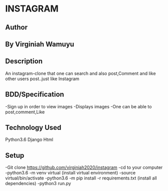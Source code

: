 # INSTAGRAM

## Author
## By Virginiah Wamuyu

## Description

An instagram-clone that one can search and also post,Comment and like other users post..just like Instagram

## BDD/Specification
-Sign up in order to view images
-Displays images 
-One can be able to post,comment,Like

## Technology Used
Python3.6
Django
Html

## Setup
-Git clone https://github.com/virginiah2020/instagram
-cd to your computer
-python3.6 -m venv virtual (install virtual environment)
-source virtual/bin/activate
-python3.6 -m pip install -r requirements.txt (install all dependencies)
-python3 run.py